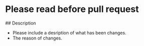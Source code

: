 # Please read before pull request

## Description

- Please include a desription of what has been changes.
- The reason of changes.
